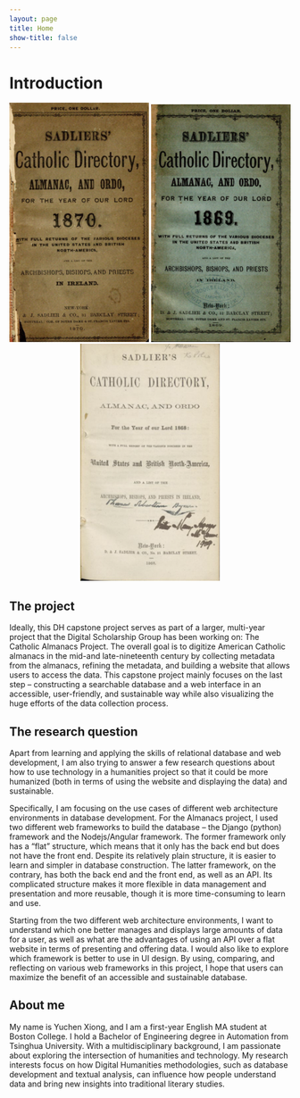 ```yaml
---
layout: page
title: Home
show-title: false
---
```


# Introduction
<p align="center">
    <img src="assets/img/1870.png" width="250" style="display: inline-block;"/>
    <img src="assets/img/1869.png" width="250" style="display: inline-block;"/>
    <img src="assets/img/1868.png" width="250" style="display:inline-block"/>
</p>

## The project

Ideally, this DH capstone project serves as part of a larger, multi-year project that the Digital Scholarship Group has been working on: The Catholic Almanacs Project. The overall goal is to digitize American Catholic almanacs in the mid-and late-nineteenth century by collecting metadata from the almanacs, refining the metadata, and building a website that allows users to access the data. This capstone project mainly focuses on the last step – constructing a searchable database and a web interface in an accessible, user-friendly, and sustainable way while also visualizing the huge efforts of the data collection process.

## The research question

Apart from learning and applying the skills of relational database and web development, I am also trying to answer a few research questions about how to use technology in a humanities project so that it could be more humanized (both in terms of using the website and displaying the data) and sustainable.

Specifically, I am focusing on the use cases of different web architecture environments in database development. For the Almanacs project, I used two different web frameworks to build the database – the Django (python) framework and the Nodejs/Angular framework. The former framework only has a “flat” structure, which means that it only has the back end but does not have the front end. Despite its relatively plain structure, it is easier to learn and simpler in database construction. The latter framework, on the contrary, has both the back end and the front end, as well as an API. Its complicated structure makes it more flexible in data management and presentation and more reusable, though it is more time-consuming to learn and use.

Starting from the two different web architecture environments, I want to understand which one better manages and displays large amounts of data for a user, as well as what are the advantages of using an API over a flat website in terms of presenting and offering data. I would also like to explore which framework is better to use in UI design. By using, comparing, and reflecting on various web frameworks in this project, I hope that users can maximize the benefit of an accessible and sustainable database.


## About me

My name is Yuchen Xiong, and I am a first-year English MA student at Boston College. I hold a Bachelor of Engineering degree in Automation from Tsinghua University. With a multidisciplinary background, I am passionate about exploring the intersection of humanities and technology. My research interests focus on how Digital Humanities methodologies, such as database development and textual analysis, can influence how people understand data and bring new insights into traditional literary studies.
